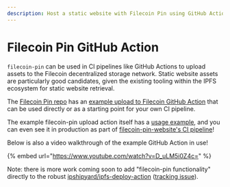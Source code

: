 ```yaml
---
description: Host a static website with Filecoin Pin using GitHub Actions
---
```

 
# Filecoin Pin GitHub Action

`filecoin-pin` can be used in CI pipelines like GitHub Actions to upload assets to the Filecoin decentralized storage network.  Static website assets are particularly good candidates, given the existing tooling within the IPFS ecosystem for static website retrieval.

The [Filecoin Pin repo](https://github.com/filecoin-project/filecoin-pin) has an [example upload to Filecoin GitHub Action](https://github.com/filecoin-project/filecoin-pin/tree/master/upload-action) that can be used directly or as a starting point for your own CI pipeline.  

The example filecoin-pin upload action itself has a [usage example](https://github.com/filecoin-project/filecoin-pin/tree/master/upload-action/examples), and you can even see it in production as part of [filecoin-pin-website's CI pipeline](https://github.com/filecoin-project/filecoin-pin-website/tree/main/.github/workflows)!

Below is also a video walkthrough of the example GitHub Action in use!


<!-- TODO: FIX THIS AFTER UPLOADING https://drive.google.com/drive/folders/1H6_g9Vvnh5RnzO7ymE3liLjNAL5hmpW2?usp=sharing to YouTube -->
{% embed url="https://www.youtube.com/watch?v=D_uLM5i0Z4c=" %}

Note: there is more work coming soon to add "filecoin-pin functionality" directly to the robust [ipshipyard/ipfs-deploy-action](https://github.com/ipshipyard/ipfs-deploy-action) ([tracking issue](https://github.com/ipfs/ipfs-deploy-action/issues/39)).


